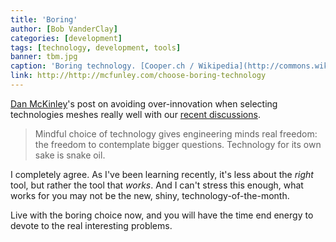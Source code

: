 ```yaml
---
title: 'Boring'
author: [Bob VanderClay]
categories: [development]
tags: [technology, development, tools]
banner: tbm.jpg
caption: 'Boring technology. [Cooper.ch / Wikipedia](http://commons.wikimedia.org/wiki/File:TBM_S-210_Alptransit_Faido_East.jpg)'
link: http://http://mcfunley.com/choose-boring-technology
---
```

[Dan McKinley](https://twitter.com/mcfunley)'s post on avoiding over-innovation when selecting technologies meshes really well with our [recent discussions](http://high90.pub/high90cast/003-methadone-for-bobs-phone-addiction).

> Mindful choice of technology gives engineering minds real freedom: the freedom to contemplate bigger questions. Technology for its own sake is snake oil.

I completely agree. As I've been learning recently, it's less about the *right* tool, but rather the tool that *works*. And I can't stress this enough, what works for you may not be the new, shiny, technology-of-the-month.

Live with the boring choice now, and you will have the time end energy to devote to the real interesting problems.
